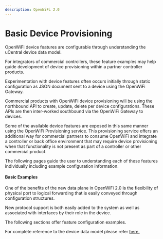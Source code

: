 ```yaml
---
description: OpenWiFi 2.0
---
```


# Basic Device Provisioning

OpenWiFi device features are configurable through understanding the uCentral device data model.

For integrators of commercial controllers, these feature examples may help guide development of device provisioning within a partner controller products.

Experimentation with device features often occurs initially through static configuration as JSON document sent to a device using the OpenWiFi Gateway.&#x20;

Commercial products with OpenWiFi device provisioning will be using the northbound API to create, update, delete per device configurations. These APIs are then inter-worked southbound via the OpenWiFi Gateway to devices.&#x20;

Some of the available device features are exposed in this same manner using the OpenWiFi Provisioning service. This provisioning service offers an additional way for commercial partners to consume OpenWiFi and integrate a controller or back office environment that may require device provisioning when that functionality is not present as part of a controller or other commercial product. &#x20;

The following pages guide the user to understanding each of these features individually including example configuration information.

#### Basic Examples

One of the benefits of the new data plane in OpenWiFi 2.0 is the flexibility of physical port to logical forwarding that is easily conveyed through configuration structures.

New protocol support is both easily added to the system as well as associated with interfaces by their role in the device.

The following sections offer feature configuration examples.

For complete reference to the device data model please refer [here.](../../sdk/provisioning/data-model-introduction.md)
